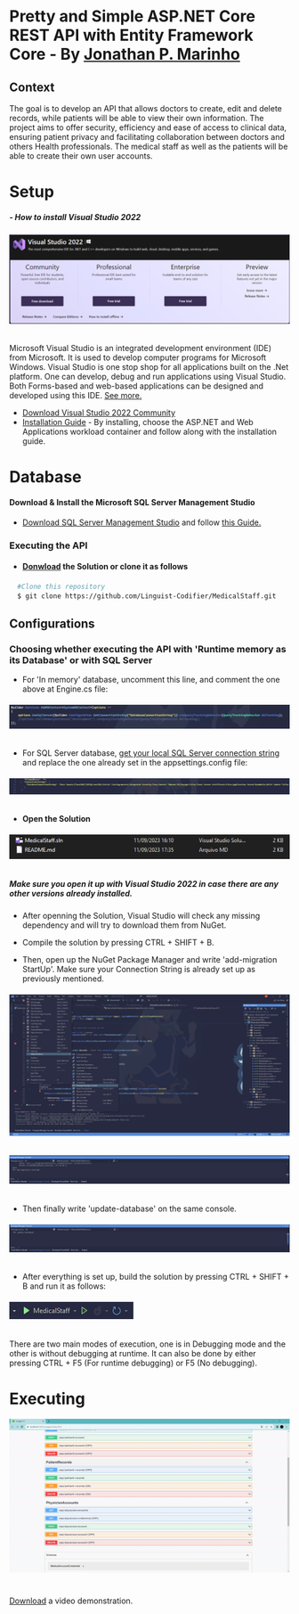 # Pretty and Simple ASP.NET Core REST API with Entity Framework Core - By [Jonathan P. Marinho](https://www.linkedin.com/in/jonathan-pmarinho/)

## Context

The goal is to develop an API that allows doctors to create, edit
and delete records, while patients will be able to view their own information. The
project aims to offer security, efficiency and ease of access to clinical data,
ensuring patient privacy and facilitating collaboration between doctors and others
Health professionals. The medical staff as well as the patients will be able to create their own user accounts.

# Setup

##### - How to install Visual Studio 2022

<h6><img src="./Docs/Images/DownloadsPage.PNG"/></h6>

Microsoft Visual Studio is an integrated development environment (IDE) from Microsoft. It is used to develop computer programs for Microsoft Windows. Visual Studio is one stop shop for all applications built on the .Net platform. One can develop, debug and run applications using Visual Studio.
Both Forms-based and web-based applications can be designed and developed using this IDE. [See more.](https://visualstudio.microsoft.com/pt-br/downloads/)

- [Download Visual Studio 2022 Community](https://visualstudio.microsoft.com/pt-br/thank-you-downloading-visual-studio/?sku=Community&channel=Release&version=VS2022&source=VSLandingPage&cid=2030&workload=dotnet-dotnetwebcloud&passive=false#dotnet)
- [Installation Guide](https://learn.microsoft.com/en-us/visualstudio/install/install-visual-studio?view=vs-2022) - By installing, choose the ASP.NET and Web Applications workload container and follow along with the installation guide.

# Database

#### Download & Install the Microsoft SQL Server Management Studio

- [Download SQL Server Management Studio](https://learn.microsoft.com/en-us/sql/ssms/download-sql-server-management-studio-ssms?view=sql-server-ver16#download-ssms) and follow [this Guide.](https://www.nobledesktop.com/how-to-install-sql-server-management-studio)

### Executing the API

- #### [Donwload](https://github.com/Linguist-Codifier/MedicalStaff/archive/refs/heads/master.zip) the Solution or clone it as follows
```bash
  #Clone this repository
  $ git clone https://github.com/Linguist-Codifier/MedicalStaff.git
```

## Configurations

### Choosing whether executing the API with 'Runtime memory as its Database' or with SQL Server

- For 'In memory' database, uncomment this line, and comment the one above at Engine.cs file:
<h6><img src="Docs/Images/Config.PNG"/></h6>

- For SQL Server database, [get your local SQL Server connection string](https://www.c-sharpcorner.com/article/get-connectionstring-for-sql-server/) and replace the one already set in the appsettings.config file:
<h6><img src="Docs/Images/ConnectionString.PNG"/></h6>

- #### Open the Solution

<h6><img src="./Docs/Images/SolutionFile.PNG"/></h6> 

##### Make sure you open it up with Visual Studio 2022 in case there are any other versions already installed.

- After openning the Solution, Visual Studio will check any missing dependency and will try to download them from NuGet.

- Compile the solution by pressing CTRL + SHIFT + B.

- Then, open up the NuGet Package Manager and write 'add-migration StartUp'. Make sure your Connection String is already set up as previously mentioned.

<h6><img src="./Docs/Images/Migrations.png" /></h6>

<h6><img src="./Docs/Images/AddMigration.png" /></h6>

- Then finally write 'update-database' on the same console.

<h6><img src="./Docs/Images/UpdateDatabase.PNG" /></h6>

- After everything is set up, build the solution by pressing CTRL + SHIFT + B and run it as follows:

<h6><img src="./Docs/Images/ExecutingSolution.PNG"/></h6>

There are two main modes of execution, one is in Debugging mode and the other is without debugging at runtime. It can also be done by either pressing CTRL + F5 (For runtime debugging) or F5 (No debugging).

# Executing

<h6><img src="Docs/Videos/Demonstration.gif" /></h6>

#

[Download](https://github.com/Linguist-Codifier/MedicalStaff/archive/refs/heads/master.zip](https://github.com/Linguist-Codifier/MedicalStaff/raw/master/Docs/Videos/Preview.wmv)https://github.com/Linguist-Codifier/MedicalStaff/raw/master/Docs/Videos/Preview.wmv) a video demonstration.
